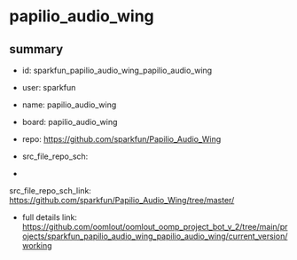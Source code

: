 # papilio_audio_wing
 
## summary 
* id: sparkfun_papilio_audio_wing_papilio_audio_wing
* user: sparkfun
* name: papilio_audio_wing
* board: papilio_audio_wing
* repo: https://github.com/sparkfun/Papilio_Audio_Wing



* src_file_repo_sch: 
*
 src_file_repo_sch_link: https://github.com/sparkfun/Papilio_Audio_Wing/tree/master/
* full details link: https://github.com/oomlout/oomlout_oomp_project_bot_v_2/tree/main/projects/sparkfun_papilio_audio_wing_papilio_audio_wing/current_version/working  






